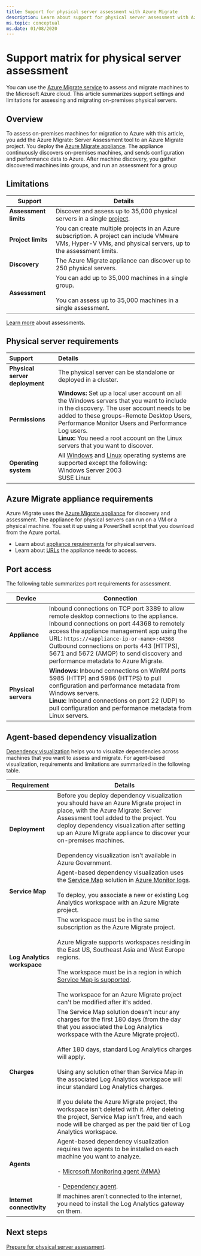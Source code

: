 ```yaml
---
title: Support for physical server assessment with Azure Migrate
description: Learn about support for physical server assessment with Azure Migrate.
ms.topic: conceptual
ms.date: 01/08/2020
---
```


# Support matrix for physical server assessment 

You can use the [Azure Migrate service](migrate-overview.md) to assess and migrate machines to the Microsoft Azure cloud. This article summarizes support settings and limitations for assessing and migrating on-premises physical servers.


## Overview

To assess on-premises machines for migration to Azure with this article, you add the Azure Migrate: Server Assessment tool to an Azure Migrate project. You deploy the [Azure Migrate appliance](migrate-appliance.md). The appliance continuously discovers on-premises machines, and sends configuration and performance data to Azure. After machine discovery, you gather discovered machines into groups, and run an assessment for a group

## Limitations

**Support** | **Details**
--- | ---
**Assessment limits**| Discover and assess up to 35,000 physical servers in a single [project](migrate-support-matrix.md#azure-migrate-projects).
**Project limits** | You can create multiple projects in an Azure subscription. A project can include VMware VMs, Hyper-V VMs, and physical servers, up to the assessment limits.
**Discovery** | The Azure Migrate appliance can discover up to 250 physical servers.
**Assessment** | You can add up to 35,000 machines in a single group.<br/><br/> You can assess up to 35,000 machines in a single assessment.

[Learn more](concepts-assessment-calculation.md) about assessments.




## Physical server requirements

| **Support**                | **Details**               
| :-------------------       | :------------------- |
| **Physical server deployment**       | The physical server can be standalone or deployed in a cluster. |
| **Permissions**           | **Windows:** Set up a local user account on all the Windows servers that you want to include in the discovery. The user account needs to be added to these groups-Remote Desktop Users, Performance Monitor Users and Performance Log users. <br/> **Linux:** You need a root account on the Linux servers that you want to discover. |
| **Operating system** | All [Windows](https://support.microsoft.com/help/2721672/microsoft-server-software-support-for-microsoft-azure-virtual-machines) and [Linux](https://docs.microsoft.com/azure/virtual-machines/linux/endorsed-distros) operating systems are supported except the following:<br/> Windows Server 2003 <br/> SUSE Linux|


## Azure Migrate appliance requirements

Azure Migrate uses the [Azure Migrate appliance](migrate-appliance.md) for discovery and assessment. The appliance for physical servers can run on a VM or a physical machine. You set it up using a PowerShell script that you download from the Azure portal.

- Learn about [appliance requirements](migrate-appliance.md#appliance---physical) for physical servers.
- Learn about [URLs](migrate-appliance.md#url-access) the appliance needs to access.

## Port access

The following table summarizes port requirements for assessment.

**Device** | **Connection**
--- | ---
**Appliance** | Inbound connections on TCP port 3389 to allow remote desktop connections to the appliance.<br/> Inbound connections on port 44368 to remotely access the appliance management app using the URL: ``` https://<appliance-ip-or-name>:44368 ```<br/> Outbound connections on ports 443 (HTTPS), 5671 and 5672 (AMQP) to send discovery and performance metadata to Azure Migrate.
**Physical servers** | **Windows:** Inbound connections on WinRM ports 5985 (HTTP) and 5986 (HTTPS) to pull configuration and performance metadata from Windows servers. <br/> **Linux:**  Inbound connections on port 22 (UDP) to pull configuration and performance metadata from Linux servers. |

## Agent-based dependency visualization

[Dependency visualization](concepts-dependency-visualization.md) helps you to visualize dependencies across machines that you want to assess and migrate. For agent-based visualization, requirements and limitations are summarized in the following table.


**Requirement** | **Details**
--- | ---
**Deployment** | Before you deploy dependency visualization you should have an Azure Migrate project in place, with the Azure Migrate: Server Assessment tool added to the project. You deploy dependency visualization after setting up an Azure Migrate appliance to discover your on-premises machines.<br/><br/> Dependency visualization isn't available in Azure Government.
**Service Map** | Agent-based dependency visualization uses the [Service Map](https://docs.microsoft.com/azure/operations-management-suite/operations-management-suite-service-map) solution in [Azure Monitor logs](https://docs.microsoft.com/azure/log-analytics/log-analytics-overview).<br/><br/> To deploy, you associate a new or existing Log Analytics workspace with an Azure Migrate project.
**Log Analytics workspace** | The workspace must be in the same subscription as the Azure Migrate project.<br/><br/> Azure Migrate supports workspaces residing in the East US, Southeast Asia and West Europe regions.<br/><br/>  The workspace must be in a region in which [Service Map is supported](https://docs.microsoft.com/azure/azure-monitor/insights/vminsights-enable-overview#prerequisites).<br/><br/> The workspace for an Azure Migrate project can't be modified after it's added.
**Charges** | The Service Map solution doesn't incur any charges for the first 180 days (from the day that you associated the Log Analytics workspace with the Azure Migrate project).<br/><br/> After 180 days, standard Log Analytics charges will apply.<br/><br/> Using any solution other than Service Map in the associated Log Analytics workspace will incur standard Log Analytics charges.<br/><br/> If you delete the Azure Migrate project, the workspace isn't deleted with it. After deleting the project, Service Map isn't free, and each node will be charged as per the paid tier of Log Analytics workspace.
**Agents** | Agent-based dependency visualization requires two agents to be installed on each machine you want to analyze.<br/><br/> - [Microsoft Monitoring agent (MMA)](https://docs.microsoft.com/azure/log-analytics/log-analytics-agent-windows)<br/><br/> - [Dependency agent](https://docs.microsoft.com/azure/azure-monitor/platform/agents-overview#dependency-agent). 
**Internet connectivity** | If machines aren't connected to the internet, you need to install the Log Analytics gateway on them.

## Next steps

[Prepare for physical server assessment](tutorial-prepare-physical.md).

